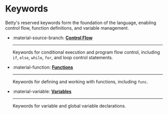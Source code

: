 # Keywords

Betty's reserved keywords form the foundation of the language, enabling control flow, function definitions, and variable management.

<div class="grid cards" markdown>

- :material-source-branch: [__Control Flow__](control-flow.md)
    
    ---

    Keywords for conditional execution and program flow control, including `if`, `else`, `while`, `for`, and loop control statements.

- :material-function: [__Functions__](functions.md)
    
    ---

    Keywords for defining and working with functions, including `func`.

- :material-variable: [__Variables__](variables.md)
   
    ---

    Keywords for variable and global variable declarations.

</div>